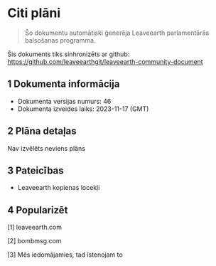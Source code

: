 # Citi plāni

>Šo dokumentu automātiski ģenerēja Leaveearth parlamentārās balsošanas programma.

Šis dokuments tiks sinhronizēts ar github: https://github.com/leaveearthgit/leaveearth-community-document

## 1 Dokumenta informācija

- Dokumenta versijas numurs: 46
- Dokumenta izveides laiks: 2023-11-17 (GMT)

## 2 Plāna detaļas

Nav izvēlēts neviens plāns

## 3 Pateicības
* Leaveearth kopienas locekļi

## 4 Popularizēt
[1] leaveearth.com

[2] bombmsg.com

[3] Mēs iedomājamies, tad īstenojam to